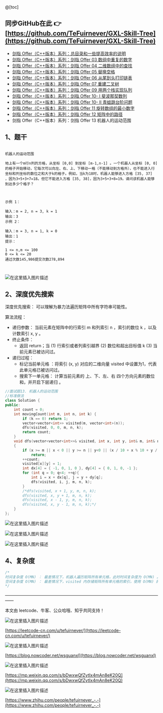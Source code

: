 ﻿@[toc]

## 同步GitHub在此 👉 [https://github.com/TeFuirnever/GXL-Skill-Tree](https://github.com/TeFuirnever/GXL-Skill-Tree)

- [剑指 Offer（C++版本）系列：总目录和一些提高效率的说明](https://tefuirnever.blog.csdn.net/article/details/118423883)
- [剑指 Offer（C++版本）系列：剑指 Offer 03 数组中重复的数字](https://tefuirnever.blog.csdn.net/article/details/118445391)
- [剑指 Offer（C++版本）系列：剑指 Offer 04 二维数组中的查找](https://tefuirnever.blog.csdn.net/article/details/118467105)
- [剑指 Offer（C++版本）系列：剑指 Offer 05 替换空格](https://tefuirnever.blog.csdn.net/article/details/118498159)
- [剑指 Offer（C++版本）系列：剑指 Offer 06 从尾到头打印链表](https://tefuirnever.blog.csdn.net/article/details/118529012)
- [剑指 Offer（C++版本）系列：剑指 Offer 07 重建二叉树](https://tefuirnever.blog.csdn.net/article/details/118557615)
- [剑指 Offer（C++版本）系列：剑指 Offer 09 用两个栈实现队列](https://tefuirnever.blog.csdn.net/article/details/118614718)
- [剑指 Offer（C++版本）系列：剑指 Offer 10- I 斐波那契数列](https://tefuirnever.blog.csdn.net/article/details/118640975)
- [剑指 Offer（C++版本）系列：剑指 Offer 10- II 青蛙跳台阶问题](https://tefuirnever.blog.csdn.net/article/details/118661038)
- [剑指 Offer（C++版本）系列：剑指 Offer 11 旋转数组的最小数字](https://tefuirnever.blog.csdn.net/article/details/118684466)
- [剑指 Offer（C++版本）系列：剑指 Offer 12 矩阵中的路径](https://blog.csdn.net/TeFuirnever/article/details/118711939)
- 剑指 Offer（C++版本）系列：剑指 Offer 13 机器人的运动范围

## 1、题干
```

机器人的运动范围

地上有一个m行n列的方格，从坐标 [0,0] 到坐标 [m-1,n-1] 。一个机器人从坐标 [0, 0] 的格子开始移动，它每次可以向左、右、上、下移动一格（不能移动到方格外），也不能进入行坐标和列坐标的数位之和大于k的格子。例如，当k为18时，机器人能够进入方格 [35, 37] ，因为3+5+3+7=18。但它不能进入方格 [35, 38]，因为3+5+3+8=19。请问该机器人能够到达多少个格子？

 

示例 1：

输入：m = 2, n = 3, k = 1
输出：3
示例 2：

输入：m = 3, n = 1, k = 0
输出：1
提示：

1 <= n,m <= 100
0 <= k <= 20
通过次数145,986提交次数278,894



```

![在这里插入图片描述](https://img-blog.csdnimg.cn/20210714213042457.png)




## 2、深度优先搜索
深度优先搜索： 可以理解为暴力法遍历矩阵中所有字符串可能性。

算法流程：
- 递归参数： 当前元素在矩阵中的行索引 m 和列索引 n ，索引的数位 k ，以及计数索引 x, y 。
- 终止条件： 
	- 返回 return；当 (1) 行索引或者列索引越界 (2) 数位和超出目标值 k (3) 当前元素已被访问过。
- 递归过程：
	- 标记当前单元格 ：将索引 (x, y) 对应的二维向量 visited 中设置为1，代表此单元格已被访问过。
	- 搜索下一单元格： 计算当前元素的 上、下、左、右 四个方向元素的数位和，并开启下层递归 。


```cpp
//面试题13. 机器人的运动范围
//标准做法
class Solution {
public:
	int count = 0;
	int movingCount(int m, int n, int k) {
		if (k == 0) return 1;
		vector<vector<int>> visited(m, vector<int>(n));
		dfs(visited, 0, 0, m, n, k);
		return count;
	}
	void dfs(vector<vector<int>>& visited, int x, int y, int& m, int& n, int k)
	{
		if (x >= m || x < 0 || y >= n || y<0 || (x / 10 + x % 10 + y / 10 + y % 10)>k || visited[x][y] == 1) 
			return;
		++count;
		visited[x][y] = 1;
		int dx[4] = { -1, 0, 1, 0 }, dy[4] = { 0, 1, 0, -1 };
		for (int q = 0; q<4; ++q){
			int i = x + dx[q], j = y + dy[q];
			dfs(visited, i, j, m, n, k);
		}
		/*dfs(visited, x + 1, y, m, n, k);
		dfs(visited, x, y + 1, m, n, k);
		dfs(visited, x - 1, y, m, n, k);
		dfs(visited, x, y - 1, m, n, k);*/
	}
};
```

![在这里插入图片描述](https://img-blog.csdnimg.cn/2021071421454660.png)




![在这里插入图片描述](https://img-blog.csdnimg.cn/2021071421561462.png?x-oss-process=image/watermark,type_ZmFuZ3poZW5naGVpdGk,shadow_10,text_aHR0cHM6Ly9ibG9nLmNzZG4ubmV0L1RlRnVpcm5ldmVy,size_16,color_FFFFFF,t_70#pic_center)

![在这里插入图片描述](https://img-blog.csdnimg.cn/20210714215624141.png?x-oss-process=image/watermark,type_ZmFuZ3poZW5naGVpdGk,shadow_10,text_aHR0cHM6Ly9ibG9nLmNzZG4ubmV0L1RlRnVpcm5ldmVy,size_16,color_FFFFFF,t_70#pic_center)







## 4、复杂度
```cpp
/*
时间复杂度 O(MN) ： 最差情况下，机器人遍历矩阵所有单元格，此时时间复杂度为 O(MN) 。
空间复杂度 O(MN) ： 最差情况下，visited 内存储矩阵所有单元格的索引，使用 O(MN) 的额外空间。
*/
```

——————————————————————————————————————


本文由 leetcode、牛客、公众哈哦、知乎共同支持！

![在这里插入图片描述](https://img-blog.csdnimg.cn/20210703094425459.png)

[https://leetcode-cn.com/u/tefuirnever/](https://leetcode-cn.com/u/tefuirnever/)

![在这里插入图片描述](https://img-blog.csdnimg.cn/20210703094436257.png)

[https://blog.nowcoder.net/wsguanxl](https://blog.nowcoder.net/wsguanxl)

![在这里插入图片描述](https://img-blog.csdnimg.cn/20210703094516804.png)

[https://mp.weixin.qq.com/s/bDwxwQfZytIx4mAn8eK20Q](https://mp.weixin.qq.com/s/bDwxwQfZytIx4mAn8eK20Q)

![在这里插入图片描述](https://img-blog.csdnimg.cn/2021070309445723.png)

[https://www.zhihu.com/people/tefuirnever_-.-](https://www.zhihu.com/people/tefuirnever_-.-)


